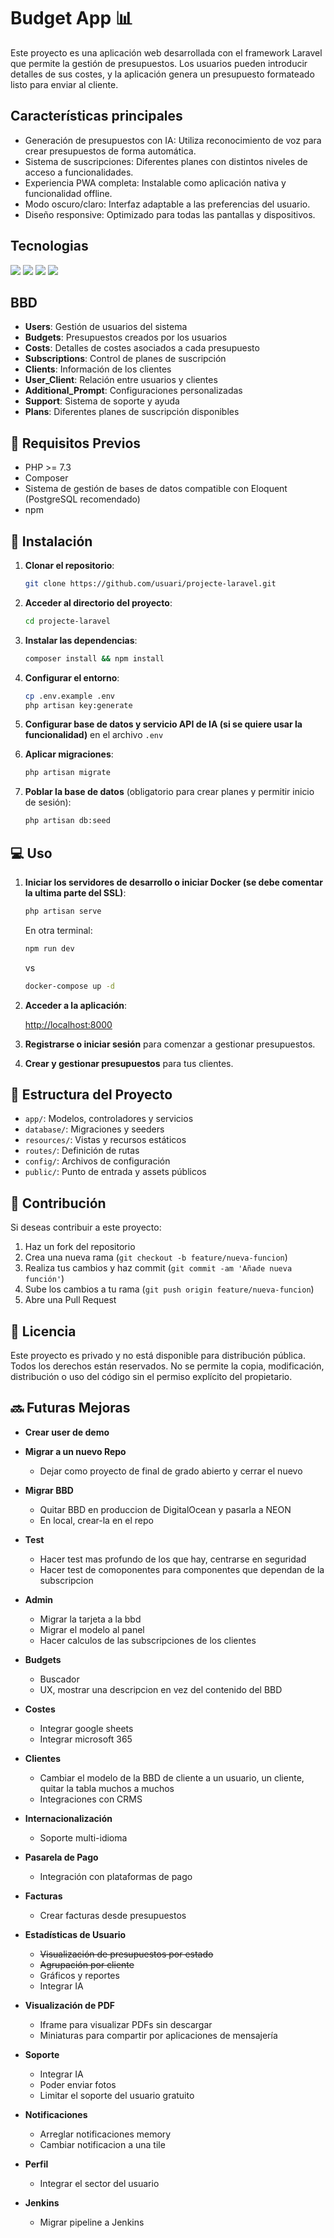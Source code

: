 # Budget App 📊

Este proyecto es una aplicación web desarrollada con el framework Laravel que permite la gestión de presupuestos. Los usuarios pueden introducir detalles de sus costes, y la aplicación genera un presupuesto formateado listo para enviar al cliente.

## Características principales

-   Generación de presupuestos con IA: Utiliza reconocimiento de voz para crear presupuestos de forma automática.
-   Sistema de suscripciones: Diferentes planes con distintos niveles de acceso a funcionalidades.
-   Experiencia PWA completa: Instalable como aplicación nativa y funcionalidad offline.
-   Modo oscuro/claro: Interfaz adaptable a las preferencias del usuario.
-   Diseño responsive: Optimizado para todas las pantallas y dispositivos.

## Tecnologias

![](https://img.shields.io/badge/-FF2D20?style=for-the-badge&logo=laravel&logoColor=white)
![](https://img.shields.io/badge/-316192?style=for-the-badge&logo=postgresql&logoColor=white)
![](https://img.shields.io/badge/-35495E?style=for-the-badge&logo=vuedotjs&logoColor=4FC08D)
![](https://img.shields.io/badge/-38B2AC?style=for-the-badge&logo=tailwind-css&logoColor=white)

## BBD

-   **Users**: Gestión de usuarios del sistema
-   **Budgets**: Presupuestos creados por los usuarios
-   **Costs**: Detalles de costes asociados a cada presupuesto
-   **Subscriptions**: Control de planes de suscripción
-   **Clients**: Información de los clientes
-   **User_Client**: Relación entre usuarios y clientes
-   **Additional_Prompt**: Configuraciones personalizadas
-   **Support**: Sistema de soporte y ayuda
-   **Plans**: Diferentes planes de suscripción disponibles

## 📝 Requisitos Previos

-   PHP >= 7.3
-   Composer
-   Sistema de gestión de bases de datos compatible con Eloquent (PostgreSQL recomendado)
-   npm

## 🚀 Instalación

1. **Clonar el repositorio**:

    ```bash
    git clone https://github.com/usuari/projecte-laravel.git
    ```

2. **Acceder al directorio del proyecto**:

    ```bash
    cd projecte-laravel
    ```

3. **Instalar las dependencias**:

    ```bash
    composer install && npm install
    ```

4. **Configurar el entorno**:

    ```bash
    cp .env.example .env
    php artisan key:generate
    ```

5. **Configurar base de datos y servicio API de IA (si se quiere usar la funcionalidad)** en el archivo `.env`

6. **Aplicar migraciones**:

    ```bash
    php artisan migrate
    ```

7. **Poblar la base de datos** (obligatorio para crear planes y permitir inicio de sesión):

    ```bash
    php artisan db:seed
    ```

## 💻 Uso

1. **Iniciar los servidores de desarrollo o iniciar Docker (se debe comentar la ultima parte del SSL)**:

    ```bash
    php artisan serve
    ```

    En otra terminal:

    ```bash
    npm run dev
    ```

    vs

    ```bash
    docker-compose up -d
    ```

2. **Acceder a la aplicación**:

    [http://localhost:8000](http://localhost:8000)

3. **Registrarse o iniciar sesión** para comenzar a gestionar presupuestos.

4. **Crear y gestionar presupuestos** para tus clientes.

## 📁 Estructura del Proyecto

-   `app/`: Modelos, controladores y servicios
-   `database/`: Migraciones y seeders
-   `resources/`: Vistas y recursos estáticos
-   `routes/`: Definición de rutas
-   `config/`: Archivos de configuración
-   `public/`: Punto de entrada y assets públicos

## 🤝 Contribución

Si deseas contribuir a este proyecto:

1. Haz un fork del repositorio
2. Crea una nueva rama (`git checkout -b feature/nueva-funcion`)
3. Realiza tus cambios y haz commit (`git commit -am 'Añade nueva función'`)
4. Sube los cambios a tu rama (`git push origin feature/nueva-funcion`)
5. Abre una Pull Request

## 📝 Licencia

Este proyecto es privado y no está disponible para distribución pública. Todos los derechos están reservados. No se permite la copia, modificación, distribución o uso del código sin el permiso explícito del propietario.

## 🔜 Futuras Mejoras

-   **Crear user de demo**

-   **Migrar a un nuevo Repo**
    -   Dejar como proyecto de final de grado abierto y cerrar el nuevo
-   **Migrar BBD**
    -   Quitar BBD en produccion de DigitalOcean y pasarla a NEON
    -   En local, crear-la en el repo
-   **Test**

    -   Hacer test mas profundo de los que hay, centrarse en seguridad
    -   Hacer test de comoponentes para componentes que dependan de la subscripcion

-   **Admin**
    -   Migrar la tarjeta a la bbd
    -   Migrar el modelo al panel
    -   Hacer calculos de las subscripciones de los clientes
-   **Budgets**

    -   Buscador
    -   UX, mostrar una descripcion en vez del contenido del BBD

-   **Costes**

    -   Integrar google sheets
    -   Integrar microsoft 365

-   **Clientes**

    -   Cambiar el modelo de la BBD de cliente a un usuario, un cliente, quitar la tabla muchos a muchos
    -   Integraciones con CRMS

-   **Internacionalización**

    -   Soporte multi-idioma

-   **Pasarela de Pago**

    -   Integración con plataformas de pago

-   **Facturas**

    -   Crear facturas desde presupuestos

-   **Estadísticas de Usuario**

    -   ~~Visualización de presupuestos por estado~~
    -   ~~Agrupación por cliente~~
    -   Gráficos y reportes
    -   Integrar IA

-   **Visualización de PDF**

    -   Iframe para visualizar PDFs sin descargar
    -   Miniaturas para compartir por aplicaciones de mensajería

-   **Soporte**

    -   Integrar IA
    -   Poder enviar fotos
    -   Limitar el soporte del usuario gratuito

-   **Notificaciones**
    -   Arreglar notificaciones memory
    -   Cambiar notificacion a una tile
-   **Perfil**

    -   Integrar el sector del usuario

-   **Jenkins**
    -   Migrar pipeline a Jenkins

